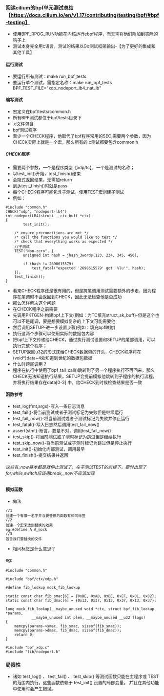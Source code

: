 ### 阅读cilium的bpf单元测试总结【https://docs.cilium.io/en/v1.17/contributing/testing/bpf/#bpf-testing】
- 使用BPF_RPOG_RUN功能在内核运行ebpf程序，而无需将他们附加到实际的钩子上
- 测试本身完全用c语言，测试的结果以Go测试框架输出-【为了更好的集成和其他工具】
#### 运行测试
- 要运行所有测试：make run_bpf_tests
- 要运行单个测试，需指定名称：make run_bpf_tests BPF_TEST_FILE="xdp_nodeport_lb4_nat_lb"
#### 编写测试
- 宏定义在bpf/tests/common.h
- 所有BPF测试都位于bpf/tests目录下
- .c文件包含
- bpf测试程序
- 至少一个CHECK程序，他取代了bpf程序常用的SEC,需要两个参数，因为CHECK实际上就是一个宏，那么所有的.c测试都要包含common.h
##### CHECK程序
- 需要两个参数，一个是程序类型【xdp/tc】，一个是测试的名称；
- 以test_init()开始，test_finish()结束
- 会隐式返回结果，无需加return
- 到达test_finish()时就是pass
- 每个CHECK程序可能包含子测试，使用TEST宏创建子测试
- 例如：
```
#include "common.h"
CHECK("xdp", "nodeport-lb4")
int nodeportLB4(struct __ctx_buff *ctx)
{
        test_init();

    /* ensure preconditions are met */
    /* call the functions you would like to test */
    /* check that everything works as expected */
    //子测试
    TEST("Non-zero", {
        unsigned int hash = jhash_3words(123, 234, 345, 456);

        if (hash != 2698615579)
            test_fatal("expected '2698615579' got '%lu'", hash);
    });
    test_finish();
}
```
-  看来CHECK程序还是很有用的，但是跨尾调用测试需要额外的步走，因为程序在尾调时不会返回到CHECK，因此无法检查他是否成功
-  那么怎样解决这个问题
-  在CHECK程序之前需要
-  先调用PKTGEN-构建bpf上下文(例如：为TC填充struct_sk_buff)-但是这个也可以不是尾调，要是想要模拟复杂的上下文可能需要他
-  然后调用SETUP-进一步设置步骤(例如：填充bpf映射)
-  执行这两个步骤可以使用实际的数据包内容
-  把bpf上下文传递给CHECK，通过执行测试设置和SETUP的尾部调用，可以执行完整个程序；
-  SETUP返回u32的形式床给CHECK数据包的开头，CHECK程序将在(void*)data+4处知道到世纪的数据包数据
-  什么时跨尾调用？
-  程序在执行中使用了bpf_tail_call()跳转到了另一个程序执行不再回来，那么CHECK无法知道执行结果，SETUP会提前模拟他跳转到子程序的执行流程，并将执行结果存在data[0-3] 中，给CHECK到时候检查结果是否一致

#### 函数参考
- test_log(fmt,args)-写入一条日志消息
- test_fail()-将当前测试或者子测试标记为失败但是继续运行
- test_fail_now()-将当前测试或者子测试标记为失败并停止运行
- test_fatal()-写入日志然后调用test_fail_now()
- assert(stmt)-断言，要是不对，调用test_fail_now()
- test_skip()-将当前测试或子测时标记为跳过但是继续执行
- test_skip_now()-将当前测试或子测时标记为跳过但是停止执行
- test_init()-初始化内部测试，调用最早
- test_finish()-提交结果并返回
###### 这些有_now基本都是就停止测试了，在子测试TEST的前提下，要时出现了for,while,switch应该用break,_now不应该出现
#### 模拟函数
- 做法
```
//1
创建一个有惟一名字并与要替换的函数有相同标签
//2
创建一个宏来达到替换的效果
eg:#define A A_mock
//3
包含我们要替换的文件
```
- 相同标签是什么意思？
#### eg:
```
#include "common.h"

#include "bpf/ctx/xdp.h"

#define fib_lookup mock_fib_lookup

static const char fib_smac[6] = {0xDE, 0xAD, 0xBE, 0xEF, 0x01, 0x02};
static const char fib_dmac[6] = {0x13, 0x37, 0x13, 0x37, 0x13, 0x37};

long mock_fib_lookup(__maybe_unused void *ctx, struct bpf_fib_lookup *params,
            __maybe_unused int plen, __maybe_unused __u32 flags)
{
    memcpy(params->smac, fib_smac, sizeof(fib_smac));
    memcpy(params->dmac, fib_dmac, sizeof(fib_dmac));
    return 0;
}

#include "bpf_xdp.c"
#include "lib/nodeport.h"
```
### 局限性
- 诸如 test_log() 、 test_fail() 、 test_skip() 等测试函数只能在主程序或 TEST 的范围内执行。这些函数依赖于 test_init() 设置的局部变量。 并且在其他功能中使用时会产生错误。